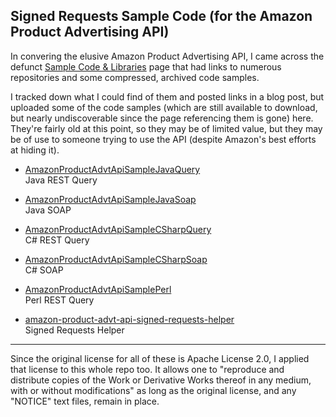 ## Signed Requests Sample Code (for the Amazon Product Advertising API)

In convering the elusive Amazon Product Advertising API, I came across the defunct [Sample Code & Libraries](https://web.archive.org/web/20150924044348/https://aws.amazon.com/code/Product-Advertising-API) page that had links to numerous repositories and some compressed, archived code samples.

I tracked down what I could find of them and posted links in a blog post, but uploaded some of the code samples (which are still available to download, but nearly undiscoverable since the page referencing them is gone) here. They're fairly old at this point, so they may be of limited value, but they may be of use to someone trying to use the API (despite Amazon's best efforts at hiding it).

* [AmazonProductAdvtApiSampleJavaQuery](https://github.com/grantwinney/Signed-Requests-Sample-Code-for-the-Amazon-Product-Advertising-API/tree/master/AmazonProductAdvtApiSampleJavaQuery)<br>Java REST Query

* [AmazonProductAdvtApiSampleJavaSoap](https://github.com/grantwinney/Signed-Requests-Sample-Code-for-the-Amazon-Product-Advertising-API/tree/master/AmazonProductAdvtApiSampleJavaSoap)<br>Java SOAP

* [AmazonProductAdvtApiSampleCSharpQuery](https://github.com/grantwinney/Signed-Requests-Sample-Code-for-the-Amazon-Product-Advertising-API/tree/master/AmazonProductAdvtApiSampleCSharpQuery)<br>C# REST Query

* [AmazonProductAdvtApiSampleCSharpSoap](https://github.com/grantwinney/Signed-Requests-Sample-Code-for-the-Amazon-Product-Advertising-API/tree/master/AmazonProductAdvtApiSampleCSharpSoap)<br>C# SOAP

* [AmazonProductAdvtApiSamplePerl](https://github.com/grantwinney/Signed-Requests-Sample-Code-for-the-Amazon-Product-Advertising-API/tree/master/AmazonProductAdvtApiSamplePerl)<br>Perl REST Query

* [amazon-product-advt-api-signed-requests-helper](https://github.com/grantwinney/Signed-Requests-Sample-Code-for-the-Amazon-Product-Advertising-API/tree/master/amazon-product-advt-api-signed-requests-helper)<br>Signed Requests Helper

---

Since the original license for all of these is Apache License 2.0, I applied that license to this whole repo too. It allows one to "reproduce and distribute copies of the Work or Derivative Works thereof in any medium, with or without modifications" as long as the original license, and any "NOTICE" text files, remain in place.
